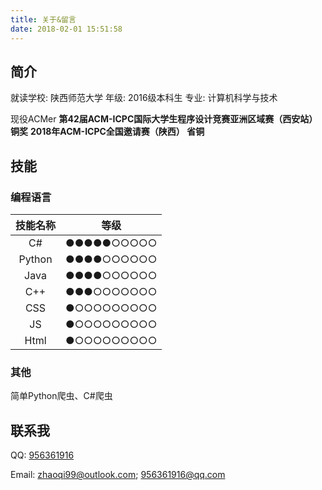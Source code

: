 ```yaml
---
title: 关于&留言
date: 2018-02-01 15:51:58
---
```

## 简介
就读学校: 陕西师范大学
年级: 2016级本科生
专业: 计算机科学与技术

现役ACMer
**第42届ACM-ICPC国际大学生程序设计竞赛亚洲区域赛（西安站） 铜奖**
**2018年ACM-ICPC全国邀请赛（陕西） 省铜**

## 技能
### 编程语言
| 技能名称 | 等级 |
| :-: | :-: |
| C# | ●●●●●○○○○○ |
| Python | ●●●●○○○○○○|
| Java | ●●●●○○○○○○ |
| C++ | ●●●○○○○○○○ |
| CSS | ●○○○○○○○○○ |
| JS | ●○○○○○○○○○ |
| Html | ●○○○○○○○○○ |

### 其他
简单Python爬虫、C#爬虫

## 联系我
QQ: [956361916](tencent://AddContact/?fromId=45&fromSubId=1&subcmd=all&uin=956361916&website=www.oicqzone.com)

Email: [zhaoqi99@outlook.com](mailto:zhaoqi99@outlook.com); [956361916@qq.com](mailto:956361916@qq.com)
